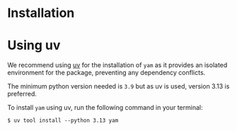 # Installation

# Using uv

We recommend using [uv] for the installation of `yam` as it provides
an isolated environment for the package, preventing any dependency conflicts.

The minimum python version needed is `3.9` but as uv is used, version 3.13
is preferred.

To install `yam` using uv, run the following command in your terminal:

```console
$ uv tool install --python 3.13 yam
```

[uv]: https://github.com/astral-sh/uv
